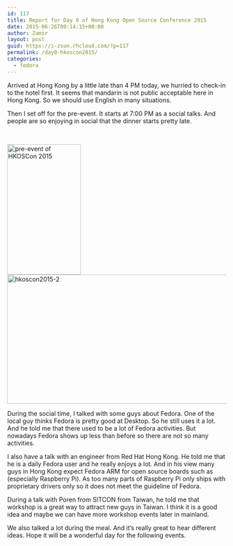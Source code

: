 ```yaml
---
id: 117
title: Report for Day 0 of Hong Kong Open Source Conference 2015
date: 2015-06-26T00:14:15+00:00
author: Zamir
layout: post
guid: https://i-zsun.rhcloud.com/?p=117
permalink: /day0-hkoscon2015/
categories:
  - fedora
---
```

Arrived at Hong Kong by a little late than 4 PM today, we hurried to check-in to the hotel first. It seems that mandarin is not public acceptable here in Hong Kong. So we should use English in many situations.

Then I set off for the pre-event. It starts at 7:00 PM as a social talks. And people are so enjoying in social that the dinner starts pretty late.

&nbsp;

<a rel="external" href="https://i-zsun.rhcloud.com/wp-content/uploads/2015/06/IMAG0115.jpg"><img class="alignnone size-medium wp-image-119" alt="pre-event of HKOSCon 2015" src="https://i-zsun.rhcloud.com/wp-content/uploads/2015/06/IMAG0115-169x300.jpg" width="169" height="300" /></a> <a rel="external" href="https://i-zsun.rhcloud.com/wp-content/uploads/2015/06/IMAG0117.jpg"><img class="alignnone size-medium wp-image-120" alt="hkoscon2015-2" src="https://i-zsun.rhcloud.com/wp-content/uploads/2015/06/IMAG0117-300x169.jpg" width="528" height="297" /></a>

During the social time, I talked with some guys about Fedora. One of the local guy thinks Fedora is pretty good at Desktop. So he still uses it a lot. And he told me that there used to be a lot of Fedora activities. But nowadays Fedora shows up less than before so there are not so many activities.

I also have a talk with an engineer from Red Hat Hong Kong. He told me that he is a daily Fedora user and he really enjoys a lot. And in his view many guys in Hong Kong expect Fedora ARM for open source boards such as (especially Raspberry Pi). As too many parts of Raspberry Pi only ships with proprietary drivers only so it does not meet the guideline of Fedora.

During a talk with Poren from SITCON from Taiwan, he told me that workshop is a great way to attract new guys in Taiwan. I think it is a good idea and maybe we can have more workshop events later in mainland.

We also talked a lot during the meal. And it&#8217;s really great to hear different ideas. Hope it will be a wonderful day for the following events.

&nbsp;